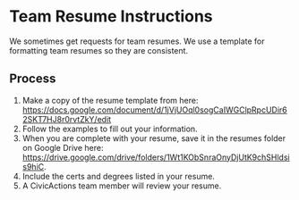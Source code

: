 # Team Resume Instructions

We sometimes get requests for team resumes. We use a template for formatting team resumes so they are consistent.

## Process

1. Make a copy of the resume template from here: https://docs.google.com/document/d/1jVjUOql0sogCaIWGClpRpcUDir62SKT7HJ8r0rvtZkY/edit
2. Follow the examples to fill out your information.
3. When you are complete with your resume, save it in the resumes folder on Google Drive here: https://drive.google.com/drive/folders/1Wt1KObSnraOnyDjUtK9chSHldsis9hiC.
4. Include the certs and degrees listed in your resume.
5. A CivicActions team member will review your resume.
